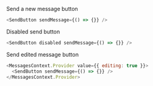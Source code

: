 Send a new message button

```js
<SendButton sendMessage={() => {}} />
```

Disabled send button

```js
<SendButton disabled sendMessage={() => {}} />
```

Send edited message button

```js
<MessagesContext.Provider value={{ editing: true }}>
  <SendButton sendMessage={() => {}} />
</MessagesContext.Provider>
```
